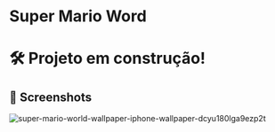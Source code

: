 # Super Mario Word

# 🛠️  Projeto em construção!
## 📌 Screenshots
![super-mario-world-wallpaper-iphone-wallpaper-dcyu180lga9ezp2t](https://github.com/carllos-alberto/Super-Mario-Word/assets/81397233/e0432329-a561-488f-a9b9-f8b1f40c6182)



